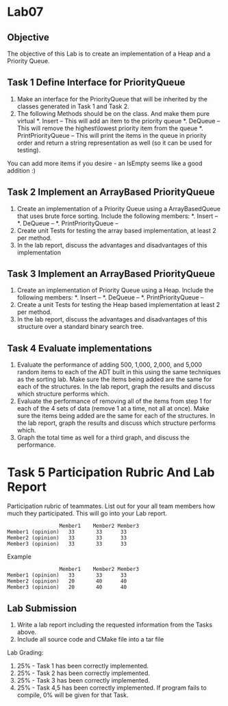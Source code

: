 # Lab07

## Objective
The objective of this Lab is to create an implementation of a Heap and a Priority Queue.

## Task 1  Define Interface for PriorityQueue

1.	Make an interface for the PriorityQueue that will be inherited by the classes generated in Task 1 and Task 2.
2.	The following Methods should be on the class.  And make them pure virtual
*.	Insert – This will add an item to the priority queue
*.	DeQueue – This will remove the highest\lowest priority item from the queue 
*.	PrintPriorityQueue – This will print the items in the queue in priority order and return a string representation as well (so it can be used for testing).  

You can add more items if you desire - an IsEmpty seems like a good addition :)

## Task 2  Implement an ArrayBased PriorityQueue
1.	Create an implementation of a Priority Queue using a ArrayBasedQueue that uses brute force sorting.  Include the following members:
*.	Insert – 
*.	DeQueue – 
*.	PrintPriorityQueue –
1.	Create unit Tests for testing the array based implementation, at least 2 per method.
1.	In the lab report, discuss the advantages and disadvantages of this implementation 

## Task 3  Implement an ArrayBased PriorityQueue
1.	Create an implementation of Priority Queue using a Heap.  Include the following members:
*.	Insert – 
*.	DeQueue – 
*.	PrintPriorityQueue –
1.	Create a unit Tests for testing the Heap based implementation at least 2 per method.
1.	In the lab report, discuss the advantages and disadvantages of this structure over a standard binary search tree.

## Task 4  Evaluate implementations
1.	Evaluate the performance of adding 500, 1,000, 2,000, and 5,000 random items to each of the ADT  built in this using the same techniques as the sorting lab.  Make sure the items being added are the same for each of the structures.  In the lab report, graph the results and discuss which structure performs which.
2.	Evaluate the performance of removing all of the items from step 1 for each of the 4 sets of data (remove 1 at a time, not all at once).  Make sure the items being added are the same for each of the structures.  In the lab report, graph the results and discuss which structure performs which.
3.	Graph the total time as well for a third graph, and discuss the performance.


# Task 5 Participation Rubric And Lab Report


Participation rubric of teammates.  List out for your all team members how much they participated.  This will go into your Lab report.
```
	             Member1	Member2	Member3
Member1 (opinion)	33	     33	     33
Member2 (opinion)	33	     33	     33
Member3 (opinion)	33	     33	     33
```			
			
Example 			
```
	             Member1	Member2	Member3
Member1 (opinion)	33	     33	     33
Member2 (opinion)	20	     40	     40
Member3 (opinion)	20	     40	     40
```

## Lab Submission

1.	Write a lab report including the requested information from the Tasks above.
2.	Include all source code and CMake file into a tar file

Lab Grading:
1.	25% - Task 1 has been correctly implemented. 
2.	25% - Task 2 has been correctly implemented. 
2.	25% - Task 3 has been correctly implemented. 
3.	25% - Task 4,5 has been correctly implemented.
If program fails to compile, 0% will be given for that Task.

